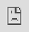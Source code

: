 ```yaml
---
title: Opening Ceremony
permalink: /Opening-Ceremony/
breadcrumb: Opening Ceremony
--- 
```

### Opening Ceremony
<html>
<body>
<style>
   iframe{
border : 0;
width:80% ;
}
</style>
<!-- Global site tag (gtag.js) - Google Ads: 726049306 -->
<script async src="https://www.googletagmanager.com/gtag/js?id=AW-726049306"></script>
<script>
  window.dataLayer = window.dataLayer || [];
  function gtag(){dataLayer.push(arguments);}
  gtag('js', new Date());
  gtag('config', 'AW-726049306');
</script>
<img src="/images/GOH-Message-Banner.jpg" style="display:none;">
<img src="/images/GOH-Message-Banner.jpg" style="display:none;">
<div class="video-container" >
<iframe src="https://vimeo.com/event/1187205/embed" frameborder="0" allow="autoplay; fullscreen; picture-in-picture" allowfullscreen style="position:absolute;top:0;left:0;width:100%;height:100%;"></iframe><br/>
   <iframe src="https://vimeo.com/event/1187205/embed" frameborder="0" allow="autoplay; fullscreen; picture-in-picture" allowfullscreen style="position:absolute;top:0;left:0;width:100%;height:100%;" title="Ms Renu Siva"></iframe>
   </div> *Video is best viewed in 1080p.
    <br/>
    

  <div class="btntop"><a href="#top" style="text-decoration:none;"><span style="color:white"><b>Top</b></span></a></div>
